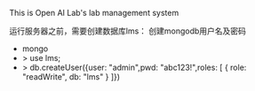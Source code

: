 This is Open AI Lab's lab management system

运行服务器之前，需要创建数据库lms：
创建mongodb用户名及密码
* mongo
* \> use lms;
* \> db.createUser({user: "admin",pwd: "abc123!",roles: [ { role: "readWrite", db: "lms" } ]})